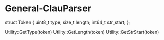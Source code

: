 # General-ClauParser
struct Token {
  uint8_t type;
  size_t length;
  int64_t str_start;
};

Utility::GetType(token)
Utility::GetLength(token)
Utility::GetStrStart(token)
